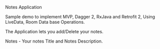 Notes Application

Sample demo to implement MVP, Dagger 2, RxJava and Retrofit 2, Using LiveData, Room Data base Operations.

The Application lets you add/Delete your notes.

Notes - Your notes Title and Notes Description.


